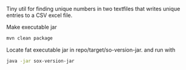 Tiny util for finding unique numbers in two textfiles that writes unique entries to a CSV excel file.

Make executable jar
```bash
mvn clean package
```

Locate fat executable jar in repo/target/so-version-jar. and run with

```bash
java -jar sox-version-jar
```